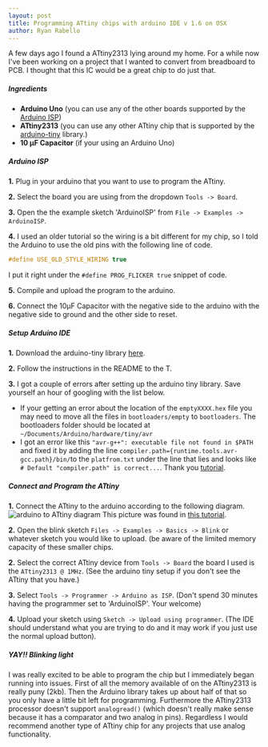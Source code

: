 ```yaml
---
layout: post
title: Programming ATtiny chips with arduino IDE v 1.6 on OSX
author: Ryan Rabello
---
```


A few days ago I found a ATtiny2313 lying around my home. For a while now I've been working on a project that I wanted to convert from breadboard to PCB.  I thought that this IC would be a great chip to do just that.

##### Ingredients
* **Arduino Uno** (you can use any of the other boards supported by the [Arduino ISP](https://www.arduino.cc/en/Tutorial/ArduinoISP))
* **ATtiny2313** (you can use any other ATtiny chip that is supported by the [arduino-tiny](https://code.google.com/archive/p/arduino-tiny/) library.)
* **10 μF Capacitor** (if your using an Arduino Uno)

##### Arduino ISP
**1.** Plug in your arduino that you want to use to program the ATtiny.

**2.** Select the board you are using from the dropdown `Tools -> Board`.

**3.** Open the the example sketch 'ArduinoISP' from `File -> Examples -> ArduinoISP`.

**4.** I used an older tutorial so the wiring is a bit different for my chip, so I told the Arduino to use the old pins with the following line of code.

```c++
#define USE_OLD_STYLE_WIRING true
```

I put it right under the `#define PROG_FLICKER true` snippet of code.

**5.** Compile and upload the program to the arduino.

**6.** Connect the 10μF Capacitor with the negative side to the arduino with the negative side to ground and the other side to reset.

##### Setup Arduino IDE
**1.** Download the arduino-tiny library [here](https://code.google.com/archive/p/arduino-tiny).

**2.** Follow the instructions in the README to the T.

**3.** I got a couple of errors after setting up the arduino tiny library. Save yourself an hour of googling with the list below.

* If your getting an error about the location of the `emptyXXXX.hex` file you may need to move all the files in `bootloaders/empty` to `bootloaders`. The bootloaders folder should be located at `~/Documents/Arduino/hardware/tiny/avr`
* I got an error like this `"avr-g++": executable file not found in $PATH` and fixed it by adding the line `compiler.path={runtime.tools.avr-gcc.path}/bin/`to the `platfrom.txt` under the line that lies and looks like `# Default "compiler.path" is correct...`. Thank you [tutorial](http://www.technoblogy.com/show?190D).

##### Connect and Program the ATtiny
**1.** Connect the ATtiny to the arduino according to the following diagram.
![arduino to ATtiny diagram](http://www.ernstc.dk/arduino/2313.png)
This picture was found in [this tutorial](http://www.ernstc.dk/arduino/2313.htm).

**2.** Open the blink sketch `Files -> Examples -> Basics -> Blink` or whatever sketch you would like to upload. (be aware of the limited memory capacity of these smaller chips.

**2.** Select the correct ATtiny device from `Tools -> Board` the board I used is the `ATtiny2313 @ 1MHz`. (See the arduino tiny setup if you don't see the ATtiny that you have.)

**3.** Select `Tools -> Programmer -> Arduino as ISP`. (Don't spend 30 minutes having the programmer set to 'ArduinoISP'. Your welcome)

**4.** Upload your sketch using `Sketch -> Upload using programmer`. (The IDE should understand what you are trying to do and it may work if you just use the normal upload button).

##### YAY!! Blinking light

I was really excited to be able to program the chip but I immediately began running into issues. First of all the memory available of on the ATtiny2313 is really puny (2kb). Then the Arduino library takes up about half of that so you only have a little bit left for programming. Furthermore the ATtiny2313 processor doesn't support `analogread()` (which doesn't really make sense because it has a comparator and two analog in pins). Regardless I would recommend another type of ATtiny chip for any projects that use analog functionality.
